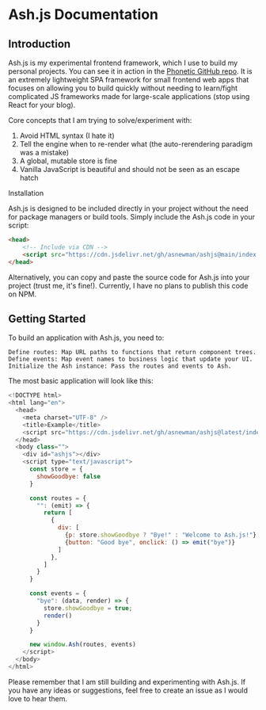 # Ash.js Documentation
## Introduction

Ash.js is my experimental frontend framework, which I use to build my personal projects. You can see it in action in the [Phonetic GitHub repo](https://github.com/asnewman/phonetic). It is an extremely lightweight SPA framework for small frontend web apps that focuses on allowing you to build quickly without needing to learn/fight complicated JS frameworks made for large-scale applications (stop using React for your blog).

Core concepts that I am trying to solve/experiment with:
1. Avoid HTML syntax (I hate it)
2. Tell the engine when to re-render what (the auto-rerendering paradigm was a mistake)
3. A global, mutable store is fine
4. Vanilla JavaScript is beautiful and should not be seen as an escape hatch

Installation

Ash.js is designed to be included directly in your project without the need for package managers or build tools. Simply include the Ash.js code in your script:

```html
<head>
    <!-- Include via CDN -->
    <script src="https://cdn.jsdelivr.net/gh/asnewman/ashjs@main/index.js"></script>
</head>
```

Alternatively, you can copy and paste the source code for Ash.js into your project (trust me, it's fine!). Currently, I have no plans to publish this code on NPM.

## Getting Started

To build an application with Ash.js, you need to:

    Define routes: Map URL paths to functions that return component trees.
    Define events: Map event names to business logic that update your UI.
    Initialize the Ash instance: Pass the routes and events to Ash.

The most basic application will look like this:
```javascript
<!DOCTYPE html>
<html lang="en">
  <head>
    <meta charset="UTF-8" />
    <title>Example</title>
    <script src="https://cdn.jsdelivr.net/gh/asnewman/ashjs@latest/index.js"></script>
  </head>
  <body class="">
    <div id="ashjs"></div>
    <script type="text/javascript">
      const store = {
        showGoodbye: false
      }

      const routes = {
        "": (emit) => {
          return [
            {
              div: [
                {p: store.showGoodbye ? "Bye!" : "Welcome to Ash.js!"},
                {button: "Good bye", onclick: () => emit("bye")}
              ]
            },
          ]
        }
      }

      const events = {
        "bye": (data, render) => {
          store.showGoodbye = true;
          render()
        }
      }

      new window.Ash(routes, events)
    </script>
  </body>
</html>
```

Please remember that I am still building and experimenting with Ash.js. If you have any ideas or suggestions, feel free to create an issue as I would love to hear them.
